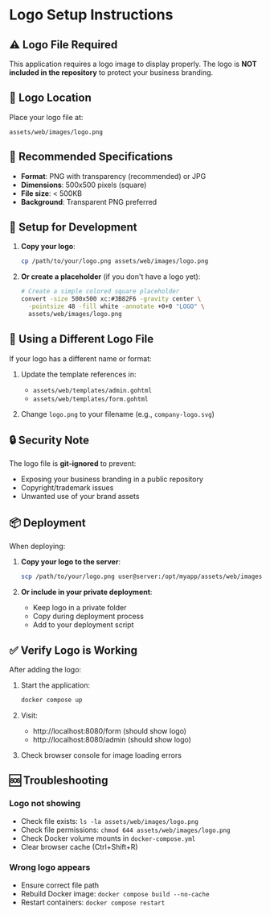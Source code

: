 # Logo Setup Instructions

## ⚠️ Logo File Required

This application requires a logo image to display properly. The logo is **NOT included in the repository** to protect your business branding.

## 📍 Logo Location

Place your logo file at:
```
assets/web/images/logo.png
```

## 📐 Recommended Specifications

- **Format**: PNG with transparency (recommended) or JPG
- **Dimensions**: 500x500 pixels (square)
- **File size**: < 500KB
- **Background**: Transparent PNG preferred

## 🚀 Setup for Development

1. **Copy your logo**:
   ```bash
   cp /path/to/your/logo.png assets/web/images/logo.png
   ```

2. **Or create a placeholder** (if you don't have a logo yet):
   ```bash
   # Create a simple colored square placeholder
   convert -size 500x500 xc:#3B82F6 -gravity center \
     -pointsize 48 -fill white -annotate +0+0 "LOGO" \
     assets/web/images/logo.png
   ```

## 🎨 Using a Different Logo File

If your logo has a different name or format:

1. Update the template references in:
   - `assets/web/templates/admin.gohtml`
   - `assets/web/templates/form.gohtml`

2. Change `logo.png` to your filename (e.g., `company-logo.svg`)

## 🔒 Security Note

The logo file is **git-ignored** to prevent:
- Exposing your business branding in a public repository
- Copyright/trademark issues
- Unwanted use of your brand assets

## 📦 Deployment

When deploying:

1. **Copy your logo to the server**:
   ```bash
   scp /path/to/your/logo.png user@server:/opt/myapp/assets/web/images/logo.png
   ```

2. **Or include in your private deployment**:
   - Keep logo in a private folder
   - Copy during deployment process
   - Add to your deployment script

## ✅ Verify Logo is Working

After adding the logo:

1. Start the application:
   ```bash
   docker compose up
   ```

2. Visit:
   - http://localhost:8080/form (should show logo)
   - http://localhost:8080/admin (should show logo)

3. Check browser console for image loading errors

## 🆘 Troubleshooting

### Logo not showing
- Check file exists: `ls -la assets/web/images/logo.png`
- Check file permissions: `chmod 644 assets/web/images/logo.png`
- Check Docker volume mounts in `docker-compose.yml`
- Clear browser cache (Ctrl+Shift+R)

### Wrong logo appears
- Ensure correct file path
- Rebuild Docker image: `docker compose build --no-cache`
- Restart containers: `docker compose restart`
